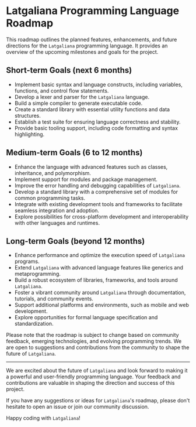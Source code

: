 # Latgaliana Programming Language Roadmap

This roadmap outlines the planned features, enhancements, and future directions for the `Latgaliana` programming language. It provides an overview of the upcoming milestones and goals for the project.

## Short-term Goals (next 6 months)

- Implement basic syntax and language constructs, including variables, functions, and control flow statements.
- Develop a lexer and parser for the `Latgaliana` language.
- Build a simple compiler to generate executable code.
- Create a standard library with essential utility functions and data structures.
- Establish a test suite for ensuring language correctness and stability.
- Provide basic tooling support, including code formatting and syntax highlighting.

## Medium-term Goals (6 to 12 months)

- Enhance the language with advanced features such as classes, inheritance, and polymorphism.
- Implement support for modules and package management.
- Improve the error handling and debugging capabilities of `Latgaliana`.
- Develop a standard library with a comprehensive set of modules for common programming tasks.
- Integrate with existing development tools and frameworks to facilitate seamless integration and adoption.
- Explore possibilities for cross-platform development and interoperability with other languages and runtimes.

## Long-term Goals (beyond 12 months)

- Enhance performance and optimize the execution speed of `Latgaliana` programs.
- Extend `Latgaliana` with advanced language features like generics and metaprogramming.
- Build a robust ecosystem of libraries, frameworks, and tools around `Latgaliana`.
- Foster a vibrant community around `Latgaliana` through documentation, tutorials, and community events.
- Support additional platforms and environments, such as mobile and web development.
- Explore opportunities for formal language specification and standardization.

Please note that the roadmap is subject to change based on community feedback, emerging technologies, and evolving programming trends. We are open to suggestions and contributions from the community to shape the future of `Latgaliana`.

---

We are excited about the future of `Latgaliana` and look forward to making it a powerful and user-friendly programming language. Your feedback and contributions are valuable in shaping the direction and success of this project.

If you have any suggestions or ideas for `Latgaliana`'s roadmap, please don't hesitate to open an issue or join our community discussion.

Happy coding with `Latgaliana`!
